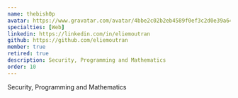 ```yaml
---
name: thebish0p
avatar: https://www.gravatar.com/avatar/4bbe2c02b2eb4589f0ef3c2d0e39a640?d=identicon&s=256
specialties: [Web]
linkedin: https://linkedin.com/in/eliemoutran
github: https://github.com/eliemoutran
member: true
retired: true
description: Security, Programming and Mathematics
order: 10
---
```


Security, Programming and Mathematics
